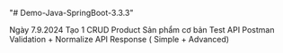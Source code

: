 "# Demo-Java-SpringBoot-3.3.3" 

Ngày 7.9.2024
Tạo 1 CRUD Product Sản phẩm cơ bản
Test API Postman
Validation + Normalize API Response ( Simple + Advanced)
